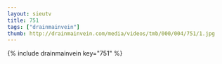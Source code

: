 ```yaml
--- 
layout: sieutv
title: 751
tags: ["drainmainvein"]
thumb: http://drainmainvein.com/media/videos/tmb/000/004/751/1.jpg
---
```

{% include drainmainvein key="751" %} 
